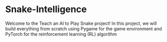 # Snake-Intelligence
Welcome to the Teach an AI to Play Snake project! In this project, we will build everything from scratch using Pygame for the game environment and PyTorch for the reinforcement learning (RL) algorithm
